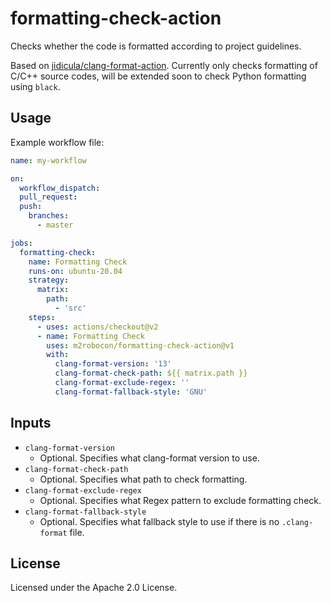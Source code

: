 # formatting-check-action
Checks whether the code is formatted according to project guidelines.

Based on [jidicula/clang-format-action](https://github.com/jidicula/clang-format-action).
Currently only checks formatting of C/C++ source codes, will be extended soon to check Python formatting using `black`.

## Usage

Example workflow file:
```yaml
name: my-workflow

on:
  workflow_dispatch:
  pull_request:
  push:
    branches:
      - master

jobs:
  formatting-check:
    name: Formatting Check
    runs-on: ubuntu-20.04
    strategy:
      matrix:
        path:
          - 'src'
    steps:
      - uses: actions/checkout@v2
      - name: Formatting Check
        uses: m2robocon/formatting-check-action@v1
        with:
          clang-format-version: '13'
          clang-format-check-path: ${{ matrix.path }}
          clang-format-exclude-regex: ''
          clang-format-fallback-style: 'GNU'
```

## Inputs

- `clang-format-version`
  - Optional. Specifies what clang-format version to use.
- `clang-format-check-path`
  - Optional. Specifies what path to check formatting.
- `clang-format-exclude-regex`
  - Optional. Specifies what Regex pattern to exclude formatting check.
- `clang-format-fallback-style`
  - Optional. Specifies what fallback style to use if there is no `.clang-format` file.

## License
Licensed under the Apache 2.0 License.
